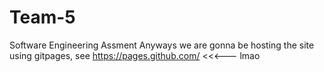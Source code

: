 # Team-5
Software Engineering Assment
Anyways we are gonna be hosting the site using gitpages, see
https://pages.github.com/ <<<--- 
lmao
